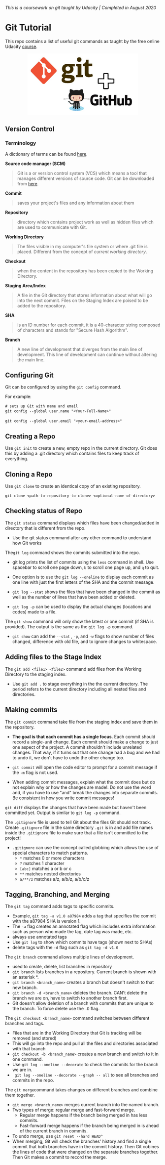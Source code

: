 _This is a coursework on git taught by Udacity | Completed in August 2020_

# Git Tutorial

This repo contains a list of useful git commands as taught by the free online Udacity [course](https://www.udacity.com/course/version-control-with-git--ud123).

<p align="center"><img src="git.jpeg" height= "200"/></p>

## Version Control

### Terminology

A dictionary of terms can be found [here](ud123-git-keyterms.pdf).

**Source code manager (SCM)**
> Git is a  or version control system (VCS) which means a tool that manages different versions of source code. Git can be downloaded from [here]( https://git-scm.com/).

**Commit**
> saves your project's files and any information about them

**Repository**
> directory which contains project work as well as hidden files which are used to communicate with Git.

**Working Directory**
> The files visible in my computer's file system or where .git file is placed. Different from the concept of *current working directory*. 

**Checkout**
> when the content in the repository has been copied to the Working Directory.

**Staging Area/Index**
> A file in the Git directory that stores information about what will go into the next commit. Files on the Staging Index are poised to be added to the repository.

**SHA** 
> is an ID number for each commit, it is a 40-character string composed of characters and stands for "Secure Hash Algorithm". 

**Branch** 
> A new line of development that diverges from the main line of development. This line of development can continue without altering the main line. 

## Configuring Git

Git can be configured by using the `git config` command.

For example:

```
# sets up Git with name and email
git config --global user.name "<Your-Full-Name>"

git config --global user.email "<your-email-address>"

```

## Creating a Repo

Use `git init` to create a new, empty repo in the current directory. Git does this by adding a .git directory which contains files to keep track of everything.  

## Cloning a Repo

Use `git clone` to create an identical copy of an existing repository. 

```
git clone <path-to-repository-to-clone> <optional-name-of-directory>
```

## Checking status of Repo

The `git status` command displays which files have been changed/added in directory that is different from the repo.

- Use the git status command after any other command to understand how Git works


The`git log` command shows the commits submitted into the repo.

- git log prints the list of commits using the `less` command in shell. Use spacebar to scroll one page down, `b` to scroll one page up, and `q` to quit.

- One option is to use the `git log --oneline` to display each commit as one line with just the first letters of the SHA and the commit message.

- `git log --stat` shows the files that have been changed in the commit as well as the number of lines that have been added or deleted. 

- `git log -p` can be used to display the actual changes (locations and codes) made to a file.


The `git show` command will only show the latest or one commit (if SHA is provided). The output is the same as the `git log -p` command. 

- `git show` can add the `--stat` , `-p`, and `-w` flags to show number of files changed, difference with old file, and to ignore changes to whitespace.

## Adding files to the Stage Index

The `git add <file1> <file2>` command add files from the Working Directory to the staging index. 

- Use `git add .` to stage everything in the the current directory. The period refers to the current directory including all nested files and directories.

## Making commits

The `git commit` command take file from the staging index and save them in the repository. 

- **The goal is that each commit has a single focus**. Each commit should record a single-unit change. Each commit should make a change to just one aspect of the project. A commit shouldn't include unrelated changes. That way, if it turns out that one change had a bug and we had to undo it, we don't have to undo the other change too. 

- `git commit` will open the code editor to prompt for a commit message if the `-m` flag is not used.

- When adding commit messages, explain what the commit does but do not explain why or how the changes are made!. Do not use the word and, if you have to use "and" break the changes into separate commits. Be consistent in how you write commit messages!

`git diff` displays the changes that have been made but haven't been committed yet. Output is similar to `git log -p` command. 

The `.gitignore` file is used to tell Git about the files Git should not track. Create `.gitignore` file in the same directory `.git` is in and add file names inside the `.gitignore` file to make sure that a file isn't committed to the project!

- `.gitignore` can use the concept called globbing which allows the use of special characters to match patterns. 
    - `*` matches 0 or more characters
    - `?` matches 1 character
    - `[abc]` matches a or b or c
    -  `**` matches nested directories 
    - `a/**/z` matches a/z, a/b/z, a/b/c/z

## Tagging, Branching, and Merging 

The `git tag` command adds tags to specific commits.
- Example, `git tag -a v1.0 a87984` adds a tag that specifies the commit with the a87984 SHA is version 1.
- The `-a` flag creates an annotated flag which includes extra information such as person who made the tag, date tag was made, etc.
- always use annotated tags
- Use `git log` to show which commits have tags (shown next to SHAs)
- delete tags with the `-d` flag such as `git tag -d v1.0`

The `git branch` command allows multiple lines of development.
- used to create, delete, list branches in repository
- `git branch` lists branches in a repository. Current branch is shown with an asterisk *.
- `git branch <branch_name>` creates a branch but doesn't switch to that new branch.
- `git branch -d <branch_name>` deletes the branch. CAN't delete the branch we are on, have to switch to another branch first.
- Git doesn't allow deletion of a branch with commits that are unique to the branch. To force delete use the `-D` flag.

The `git checkout <branch_name>` command switches between different branches and tags.
- Files that are in the Working Directory that Git is tracking will be removed (and stored)
- This will go into the repo and pull all the files and directories associated with that branch
- `git checkout -b <branch_name>` creates a new branch and switch to it in one command.
- Use `git log --oneline --decorate` to check the commits for the branch we are in.
- ` git log --oneline --decorate --graph -- all` to see all branches and commits in the repo. 

The `git merge`command takes changes on different branches and combine them together.
- `git merge <branch_name>` merges current branch into the named branch.
- Two types of merge: regular merge and fast-forward merge. 
    - Regular merge happens if the branch being merged in has less commits. 
    - Fast-forward merge happens if the branch being merged in is ahead of the current branch in commits.
- To undo merge, use `git reset --hard HEAD^`
- When merging, Git will check the branches' history and find a single commit that both branches have in the commit history. Then Git cobines the lines of code that were changed on the separate branches together. Then Git makes a commit to record the merge.



